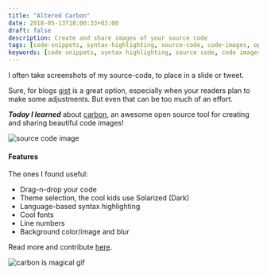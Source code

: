 ```yaml
---
title: "Altered Carbon"
date: 2018-05-13T18:00:33+03:00
draft: false
description: Create and share images of your source code
tags: [code-snippets, syntax-highlighting, source-code, code-images, open-source]
keywords: [code snippets, syntax highlighting, source code, code images, open source]
---
```

I often take screenshots of my source-code, to place in a slide or tweet.

Sure, for blogs [gist](https://gist.github.com/) is a great option, especially when your readers plan to make some adjustments. But even that can be too much of an effort.

_**Today I learned**_ about [carbon](https://carbon.now.sh/), an awesome open source tool for creating and sharing beautiful code images!

![source code image](/images/carbon.png)

#### Features

The ones I found useful:

* Drag-n-drop your code
* Theme selection, the cool kids use Solarized (Dark)
* Language-based syntax highlighting
* Cool fonts
* Line numbers
* Background color/image and blur

Read more and contribute [here](https://github.com/dawnlabs/carbon).

![carbon is magical gif](https://media.giphy.com/media/26DNdV3b6dqn1jzR6/giphy.gif)
